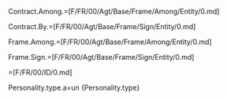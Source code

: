 Contract.Among.=[F/FR/00/Agt/Base/Frame/Among/Entity/0.md]

Contract.By.=[F/FR/00/Agt/Base/Frame/Sign/Entity/0.md]

Frame.Among.=[F/FR/00/Agt/Base/Frame/Among/Entity/0.md]

Frame.Sign.=[F/FR/00/Agt/Base/Frame/Sign/Entity/0.md]

=[F/FR/00/ID/0.md]
 
Personality.type.a=un {Personality.type}